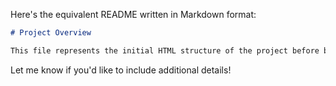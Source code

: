 Here's the equivalent README written in Markdown format:

```markdown
# Project Overview

This file represents the initial HTML structure of the project before being converted into a WordPress website.
``` 

Let me know if you'd like to include additional details!